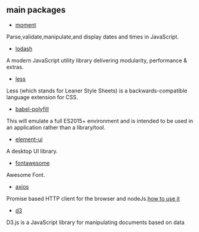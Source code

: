 
## main packages 

- [moment](http://momentjs.com/)

Parse,validate,manipulate,and display dates and times in JavaScript.

- [lodash](https://lodash.com/)

A modern JavaScript utility library delivering modularity, performance & extras.

- [less](http://lesscss.org/)

Less (which stands for Leaner Style Sheets) is a backwards-compatible language extension for CSS.

- [babel-polyfill](https://babeljs.io/docs/usage/polyfill/)

This will emulate a full ES2015+ environment and is intended to be used in an application rather than a library/tool.

- [element-ui](http://element.eleme.io/#/en-US/component/installation)

A desktop UI library.

- [fontawesome](https://fontawesome.com/?from=io)

Awesome Font.

- [axios](https://www.npmjs.com/package/axios)

Promise based HTTP client for the browser and nodeJs.[how to use it](https://www.cnblogs.com/ldlx-mars/p/7908950.html)

- [d3](https://d3js.org/)

D3.js is a JavaScript library for manipulating documents based on data

